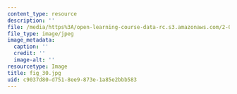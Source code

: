 ```yaml
---
content_type: resource
description: ''
file: /media/https%3A/open-learning-course-data-rc.s3.amazonaws.com/2-007-design-and-manufacturing-i-spring-2009/c9037d80d7518ee9873e1a85e2bbb583_fig_30.jpg
file_type: image/jpeg
image_metadata:
  caption: ''
  credit: ''
  image-alt: ''
resourcetype: Image
title: fig_30.jpg
uid: c9037d80-d751-8ee9-873e-1a85e2bbb583
---
```

